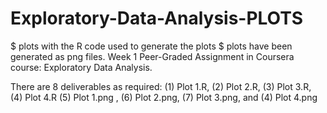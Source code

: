 # Exploratory-Data-Analysis-PLOTS
$ plots with the R code used to generate the plots
$ plots have been generated as png files.
Week 1 Peer-Graded Assignment in Coursera course: Exploratory Data Analysis.

There are 8 deliverables as required:
(1) Plot 1.R, (2) Plot 2.R, (3) Plot 3.R, (4) Plot 4.R
(5) Plot 1.png , (6) Plot 2.png, (7) Plot 3.png, and (4) Plot 4.png
